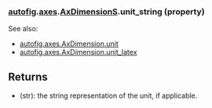 ### [autofig](autofig.md).[axes](autofig.axes.md).[AxDimensionS](autofig.axes.AxDimensionS.md).unit_string (property)




See also:

* [autofig.axes.AxDimension.unit](autofig.axes.AxDimension.unit.md)
* [autofig.axes.AxDimension.unit_latex](autofig.axes.AxDimension.unit_latex.md)

Returns
--------
* (str): the string representation of the unit, if applicable.

